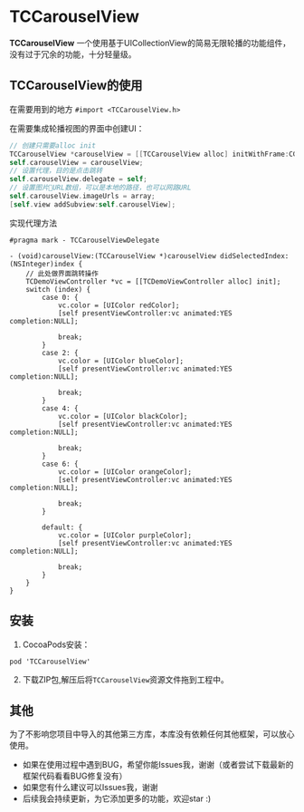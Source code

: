# TCCarouselView

**TCCarouselView** 一个使用基于UICollectionView的简易无限轮播的功能组件，没有过于冗余的功能，十分轻量级。

## TCCarouselView的使用
在需要用到的地方 `#import <TCCarouselView.h>`

在需要集成轮播视图的界面中创建UI：

```Objective-C
// 创建只需要alloc init
TCCarouselView *carouselView = [[TCCarouselView alloc] initWithFrame:CGRectMake(0, 0, SCREEN_WIDTH, SCREEN_HEIGHT / 3)];
self.carouselView = carouselView;
// 设置代理，目的是点击跳转
self.carouselView.delegate = self;
// 设置图片URL数组，可以是本地的路径，也可以网路URL
self.carouselView.imageUrls = array;
[self.view addSubview:self.carouselView];
```

实现代理方法

```
#pragma mark - TCCarouselViewDelegate

- (void)carouselView:(TCCarouselView *)carouselView didSelectedIndex:(NSInteger)index {
    // 此处做界面跳转操作
    TCDemoViewController *vc = [[TCDemoViewController alloc] init];
    switch (index) {
        case 0: {
            vc.color = [UIColor redColor];
            [self presentViewController:vc animated:YES completion:NULL];

            break;
        }
        case 2: {
            vc.color = [UIColor blueColor];
            [self presentViewController:vc animated:YES completion:NULL];

            break;
        }
        case 4: {
            vc.color = [UIColor blackColor];
            [self presentViewController:vc animated:YES completion:NULL];

            break;
        }
        case 6: {
            vc.color = [UIColor orangeColor];
            [self presentViewController:vc animated:YES completion:NULL];

            break;
        }

        default: {
            vc.color = [UIColor purpleColor];
            [self presentViewController:vc animated:YES completion:NULL];

            break;
        }
    }
}
```

## 安装
1. CocoaPods安装：
```
pod 'TCCarouselView' 
```
2. 下载ZIP包,解压后将`TCCarouselView`资源文件拖到工程中。

## 其他
为了不影响您项目中导入的其他第三方库，本库没有依赖任何其他框架，可以放心使用。
* 如果在使用过程中遇到BUG，希望你能Issues我，谢谢（或者尝试下载最新的框架代码看看BUG修复没有）
* 如果您有什么建议可以Issues我，谢谢
* 后续我会持续更新，为它添加更多的功能，欢迎star :)

